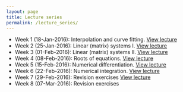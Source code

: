 ```yaml
---
layout: page
title: Lecture series
permalink: /lecture_series/
---
```


* Week 1 (18-Jan-2016): Interpolation and curve fitting.
[View lecture](http://nbviewer.ipython.org/url/raw.githubusercontent.com/ggorman/Numerical-methods-1/master/notebook/interpolation.ipynb)
* Week 2 (25-Jan-2016): Linear (matrix) systems I.
[View lecture](http://nbviewer.ipython.org/url/raw.githubusercontent.com/ggorman/Numerical-methods-1/master/notebook/Lecture-2.ipynb)
* Week 3 (01-Feb-2016): Linear (matrix) systems II.
[View lecture](http://nbviewer.ipython.org/url/raw.githubusercontent.com/ggorman/Numerical-methods-1/master/notebook/Lecture-3.ipynb)
* Week 4 (08-Feb-2016): Roots of equations.
[View lecture](http://nbviewer.ipython.org/url/raw.githubusercontent.com/ggorman/Numerical-methods-1/master/notebook/Lecture-4.ipynb)
* Week 5 (15-Feb-2016): Numerical differentiation.
[View lecture](http://nbviewer.ipython.org/url/raw.githubusercontent.com/ggorman/Numerical-methods-1/master/notebook/Lecture-5.ipynb)
* Week 6 (22-Feb-2016): Numerical integration.
[View lecture](http://nbviewer.ipython.org/url/raw.githubusercontent.com/ggorman/Numerical-methods-1/master/notebook/differentiation.ipynb)
* Week 7 (29-Feb-2016): Revision exercises
[View lecture](http://nbviewer.ipython.org/url/raw.githubusercontent.com/ggorman/Numerical-methods-1/master/notebook/Lecture-7.ipynb)
* Week 8 (07-Mar-2016): Revision exercises

